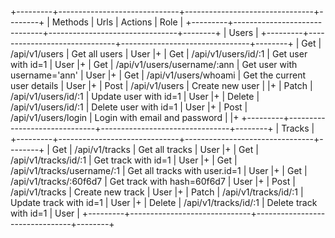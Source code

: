 +---------+------------------------------+--------------------------------+--------+
| Methods |             Urls             |            Actions             |  Role  |
+---------+------------------------------+--------------------------------+--------+
| Users                                                                            |
+---------+------------------------------+--------------------------------+--------+
| Get     | /api/v1/users                | Get all users                  | User   |+
| Get     | /api/v1/users/id/:1          | Get user with id=1             | User   |+
| Get     | /api/v1/users/username/:ann  | Get user with username='ann'   | User   |+
| Get     | /api/v1/users/whoami         | Get the current user details   | User   |+
| Post    | /api/v1/users                | Create new user                |        |+
| Patch   | /api/v1/users/id/:1          | Update user with id=1          | User   |+
| Delete  | /api/v1/users/id/:1          | Delete user with id=1          | User   |+
| Post    | /api/v1/users/login          | Login with email and password  |        |+
+---------+------------------------------+--------------------------------+--------+
| Tracks                                                                           |
+---------+------------------------------+--------------------------------+--------+
| Get     | /api/v1/tracks               | Get all tracks                 | User   |+
| Get     | /api/v1/tracks/id/:1         | Get track with id=1            | User   |+
| Get     | /api/v1/tracks/username/:1   | Get all tracks with user.id=1  | User   |+
| Get     | /api/v1/tracks/:60f6d7       | Get track with hash=60f6d7     | User   |+
| Post    | /api/v1/tracks               | Create new track               | User   |+
| Patch   | /api/v1/tracks/id/:1         | Update track with id=1         | User   |+
| Delete  | /api/v1/tracks/id/:1         | Delete track with id=1         | User   |
+---------+------------------------------+--------------------------------+--------+ 
